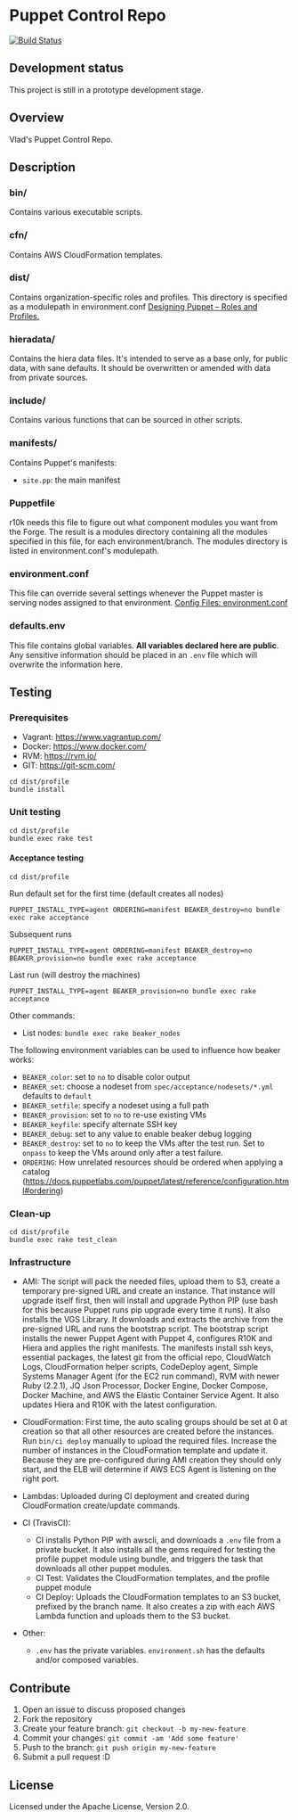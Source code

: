 # Puppet Control Repo
  [![Build Status](https://travis-ci.org/vghn/puppet.svg?branch=master)](https://travis-ci.org/vghn/puppet)

## Development status ##
This project is still in a prototype development stage.

## Overview
Vlad's Puppet Control Repo.

## Description
### bin/
Contains various executable scripts.

### cfn/
Contains AWS CloudFormation templates.

### dist/
Contains organization-specific roles and profiles.
This directory is specified as a modulepath in environment.conf
[Designing Puppet – Roles and Profiles.](http://www.craigdunn.org/2012/05/239/)

### hieradata/
Contains the hiera data files. It's intended to serve as a base only, for
public data, with sane defaults. It should be overwritten or amended with data
from private sources.

### include/
Contains various functions that can be sourced in other scripts.

### manifests/
Contains Puppet's manifests:
  - `site.pp`: the main manifest

### Puppetfile
r10k needs this file to figure out what component modules you want from the
Forge. The result is a modules directory containing all the modules specified in
this file, for each environment/branch. The modules directory is listed in
environment.conf's modulepath.

### environment.conf
This file can override several settings whenever the Puppet master is serving
nodes assigned to that environment.
[Config Files: environment.conf](https://docs.puppetlabs.com/puppet/latest/reference/config_file_environment.html)

### defaults.env
This file contains global variables. **All
variables declared here are public**. Any sensitive information should be
placed in an `.env` file which will overwrite the information here.

## Testing
### Prerequisites

- Vagrant: https://www.vagrantup.com/
- Docker: https://www.docker.com/
- RVM: https://rvm.io/
- GIT: https://git-scm.com/

```
cd dist/profile
bundle install
```

### Unit testing
```
cd dist/profile
bundle exec rake test
```

#### Acceptance testing

`cd dist/profile`

Run default set for the first time (default creates all nodes)

`PUPPET_INSTALL_TYPE=agent ORDERING=manifest BEAKER_destroy=no bundle exec rake acceptance`

Subsequent runs

`PUPPET_INSTALL_TYPE=agent ORDERING=manifest BEAKER_destroy=no BEAKER_provision=no bundle exec rake acceptance`

Last run (will destroy the machines)

`PUPPET_INSTALL_TYPE=agent BEAKER_provision=no bundle exec rake acceptance`

Other commands:
* List nodes: `bundle exec rake beaker_nodes`

The following environment variables can be used to influence how beaker works:

* `BEAKER_color`: set to `no` to disable color output
* `BEAKER_set`: choose a nodeset from `spec/acceptance/nodesets/*.yml`
                defaults to `default`
* `BEAKER_setfile`: specify a nodeset using a full path
* `BEAKER_provision`: set to `no` to re-use existing VMs
* `BEAKER_keyfile`: specify alternate SSH key
* `BEAKER_debug`: set to any value to enable beaker debug logging
* `BEAKER_destroy`: set to `no` to keep the VMs after the test run. Set to
                    `onpass` to keep the VMs around only after a test failure.
* `ORDERING`: How unrelated resources should be ordered when applying a
              catalog (https://docs.puppetlabs.com/puppet/latest/reference/configuration.html#ordering)

### Clean-up
```
cd dist/profile
bundle exec rake test_clean
```

### Infrastructure

* AMI: The script will pack the needed files, upload them to S3, create a temporary pre-signed URL and create an instance. That instance will upgrade itself first, then will install and upgrade Python PIP (use bash for this because Puppet runs pip upgrade every time it runs). It also installs the VGS Library. It downloads and extracts the archive from the pre-signed URL and runs the bootstrap script. The bootstrap script installs the newer Puppet Agent with Puppet 4, configures R10K and Hiera and applies the right manifests. The manifests install ssh keys, essential packages, the latest git from the official repo, CloudWatch Logs, CloudFormation helper scripts, CodeDeploy agent, Simple Systems Manager Agent (for the EC2 run command), RVM with newer Ruby (2.2.1), JQ Json Processor, Docker Engine, Docker Compose, Docker Machine, and AWS the Elastic Container Service Agent. It also updates Hiera and R10K with the latest configuration.

* CloudFormation: First time, the auto scaling groups should be set at 0 at creation so that all other resources are created before the instances. Run `bin/ci deploy` manually to upload the required files. Increase the number of instances in the CloudFormation template and update it. Because they are pre-configured during AMI creation they should only start, and the ELB will determine if AWS ECS Agent is listening on the right port.

* Lambdas: Uploaded during CI deployment and created during CloudFormation create/update commands.

* CI (TravisCI):
  * CI installs Python PIP with awscli, and downloads a `.env` file from a private bucket. It also installs all the gems required for testing the profile puppet module using bundle, and triggers the task that downloads all other puppet modules.
  * CI Test: Validates the CloudFormation templates, and the profile puppet module
  * CI Deploy: Uploads the CloudFormation templates to an S3 bucket, prefixed by the branch name. It also creates a zip with each AWS Lambda function and uploads them to the S3 bucket.

* Other:
  * `.env` has the private variables. `environment.sh` has the defaults and/or composed variables.

## Contribute

1. Open an issue to discuss proposed changes
2. Fork the repository
3. Create your feature branch: `git checkout -b my-new-feature`
4. Commit your changes: `git commit -am 'Add some feature'`
5. Push to the branch: `git push origin my-new-feature`
6. Submit a pull request :D

## License
Licensed under the Apache License, Version 2.0.
